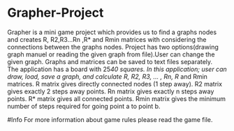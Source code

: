 # Grapher-Project
Grapher is a mini game project which provides us to find a graphs nodes and creates R, R2,R3...Rn ,R* and Rmin matrices with considering the connections between the graphs nodes.
Project has two options(drawing graph manuel or reading the given graph from file).User can change the given graph. Graphs  and matrices can be saved to text files separately.  
The application has a board with 25*40 squares. In this application; user can draw, load, save a graph, and 
calculate R, R2, R3, ... , Rn, R* and Rmin matrices. R matrix gives directly connected nodes (1 step away). R2 
matrix gives exactly 2 steps away points. Rn matrix gives exactly n steps away points. R* matrix gives all 
connected points. Rmin matrix gives the minimum number of steps required for going point a to point b. 

#Info
For more information about game rules please read the game file.
